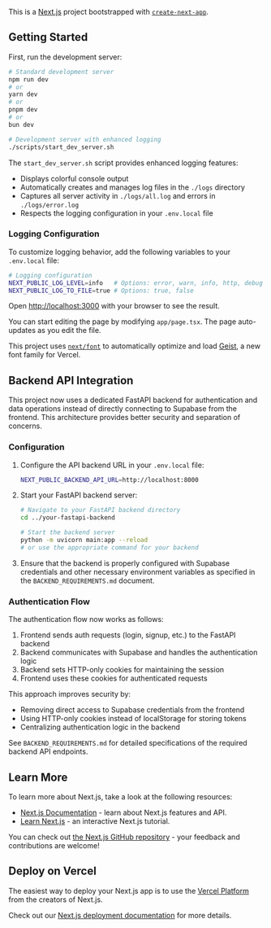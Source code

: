 This is a [Next.js](https://nextjs.org) project bootstrapped with [`create-next-app`](https://nextjs.org/docs/app/api-reference/cli/create-next-app).

## Getting Started

First, run the development server:

```bash
# Standard development server
npm run dev
# or
yarn dev
# or
pnpm dev
# or
bun dev

# Development server with enhanced logging
./scripts/start_dev_server.sh
```

The `start_dev_server.sh` script provides enhanced logging features:

- Displays colorful console output
- Automatically creates and manages log files in the `./logs` directory
- Captures all server activity in `./logs/all.log` and errors in `./logs/error.log`
- Respects the logging configuration in your `.env.local` file

### Logging Configuration

To customize logging behavior, add the following variables to your `.env.local` file:

```bash
# Logging configuration
NEXT_PUBLIC_LOG_LEVEL=info   # Options: error, warn, info, http, debug
NEXT_PUBLIC_LOG_TO_FILE=true # Options: true, false
```

Open [http://localhost:3000](http://localhost:3000) with your browser to see the result.

You can start editing the page by modifying `app/page.tsx`. The page auto-updates as you edit the file.

This project uses [`next/font`](https://nextjs.org/docs/app/building-your-application/optimizing/fonts) to automatically optimize and load [Geist](https://vercel.com/font), a new font family for Vercel.

## Backend API Integration

This project now uses a dedicated FastAPI backend for authentication and data operations instead of directly connecting to Supabase from the frontend. This architecture provides better security and separation of concerns.

### Configuration

1. Configure the API backend URL in your `.env.local` file:

   ```bash
   NEXT_PUBLIC_BACKEND_API_URL=http://localhost:8000
   ```

2. Start your FastAPI backend server:

   ```bash
   # Navigate to your FastAPI backend directory
   cd ../your-fastapi-backend

   # Start the backend server
   python -m uvicorn main:app --reload
   # or use the appropriate command for your backend
   ```

3. Ensure that the backend is properly configured with Supabase credentials and other necessary environment variables as specified in the `BACKEND_REQUIREMENTS.md` document.

### Authentication Flow

The authentication flow now works as follows:

1. Frontend sends auth requests (login, signup, etc.) to the FastAPI backend
2. Backend communicates with Supabase and handles the authentication logic
3. Backend sets HTTP-only cookies for maintaining the session
4. Frontend uses these cookies for authenticated requests

This approach improves security by:

- Removing direct access to Supabase credentials from the frontend
- Using HTTP-only cookies instead of localStorage for storing tokens
- Centralizing authentication logic in the backend

See `BACKEND_REQUIREMENTS.md` for detailed specifications of the required backend API endpoints.

## Learn More

To learn more about Next.js, take a look at the following resources:

- [Next.js Documentation](https://nextjs.org/docs) - learn about Next.js features and API.
- [Learn Next.js](https://nextjs.org/learn) - an interactive Next.js tutorial.

You can check out [the Next.js GitHub repository](https://github.com/vercel/next.js) - your feedback and contributions are welcome!

## Deploy on Vercel

The easiest way to deploy your Next.js app is to use the [Vercel Platform](https://vercel.com/new?utm_medium=default-template&filter=next.js&utm_source=create-next-app&utm_campaign=create-next-app-readme) from the creators of Next.js.

Check out our [Next.js deployment documentation](https://nextjs.org/docs/app/building-your-application/deploying) for more details.

